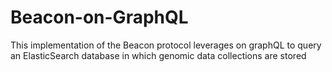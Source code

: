 # Beacon-on-GraphQL
This implementation of the Beacon protocol leverages on graphQL to query an ElasticSearch database in which genomic data collections are stored
